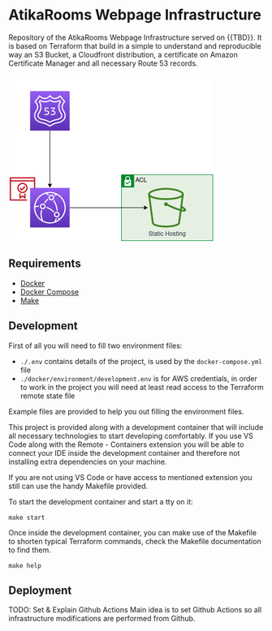 # AtikaRooms Webpage Infrastructure

Repository of the AtikaRooms Webpage Infrastructure served on {{TBD}}. It is based on Terraform that build in a simple to understand and reproducible way an S3 Bucket, a Cloudfront distribution, a certificate on Amazon Certificate Manager and all necessary Route 53 records.

![Diagram](docs/atika-basic-diagram.drawio.png)

## Requirements

* [Docker](https://docs.docker.com/engine/install/)
* [Docker Compose](https://docs.docker.com/compose/install/)
* [Make](https://www.gnu.org/software/make/)

## Development

First of all you will need to fill two environment files:
* `./.env` contains details of the project, is used by the `docker-compose.yml` file
* `./docker/environment/development.env` is for AWS credentials, in order to work in the project you will need at least read access to the Terraform remote state file

Example files are provided to help you out filling the environment files.

This project is provided along with a development container that will include all necessary technologies to start developing comfortably. If you use VS Code along with the Remote - Containers extension you will be able to connect your IDE inside the development container and therefore not installing extra dependencies on your machine.

If you are not using VS Code or have access to mentioned extension you still can use the handy Makefile provided.

To start the development container and start a tty on it:

```
make start
```

Once inside the development container, you can make use of the Makefile to shorten typical Terraform commands, check the Makefile documentation to find them.

```
make help
```

## Deployment

TODO: Set & Explain Github Actions
Main idea is to set Github Actions so all infrastructure modifications are performed from Github.
